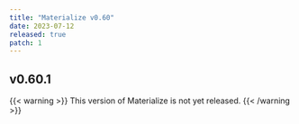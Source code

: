 ```yaml
---
title: "Materialize v0.60"
date: 2023-07-12
released: true
patch: 1
---
```


## v0.60.1

{{< warning >}}
This version of Materialize is not yet released.
{{< /warning >}}
